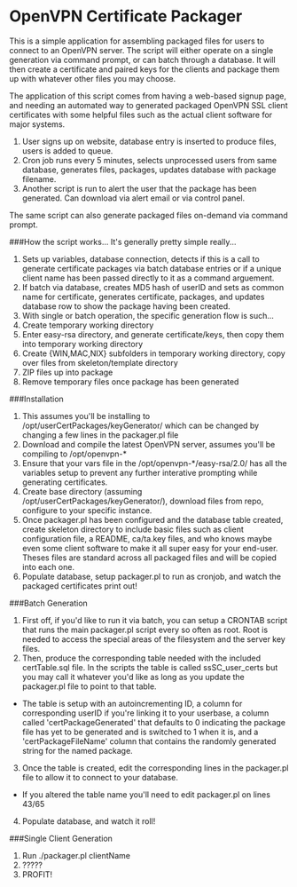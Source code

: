 OpenVPN Certificate Packager
======

This is a simple application for assembling packaged files for users to connect to an OpenVPN server.  The script will either operate on a single generation via command prompt, or can batch through a database.  It will then create a certificate and paired keys for the clients and package them up with whatever other files you may choose.

The application of this script comes from having a web-based signup page, and needing an automated way to generated packaged OpenVPN SSL client certificates with some helpful files such as the actual client software for major systems.
  1.  User signs up on website, database entry is inserted to produce files, users is added to queue.
  2.  Cron job runs every 5 minutes, selects unprocessed users from same database, generates files, packages, updates database with package filename.
  3.  Another script is run to alert the user that the package has been generated.  Can download via alert email or via control panel.
  
The same script can also generate packaged files on-demand via command prompt.

###How the script works...
It's generally pretty simple really...
1. Sets up variables, database connection, detects if this is a call to generate certificate packages via batch database entries or if a unique client name has been passed directly to it as a command arguement.
2. If batch via database, creates MD5 hash of userID and sets as common name for certificate, generates certificate, packages, and updates database row to show the package having been created.
3. With single or batch operation, the specific generation flow is such...
  1. Create temporary working directory
  2. Enter easy-rsa directory, and generate certificate/keys, then copy them into temporary working directory
  3. Create {WIN,MAC,NIX} subfolders in temporary working directory, copy over files from skeleton/template directory
  4. ZIP files up into package
  5. Remove temporary files once package has been generated

###Installation
1. This assumes you'll be installing to /opt/userCertPackages/keyGenerator/ which can be changed by changing a few lines in the packager.pl file
2. Download and compile the latest OpenVPN server, assumes you'll be compiling to /opt/openvpn-*
3. Ensure that your vars file in the /opt/openvpn-*/easy-rsa/2.0/ has all the variables setup to prevent any further interative prompting while generating certificates.
4. Create base directory (assuming /opt/userCertPackages/keyGenerator/), download files from repo, configure to your specific instance.
5. Once packager.pl has been configured and the database table created, create skeleton directory to include basic files such as client configuration file, a README, ca/ta.key files, and who knows maybe even some client software to make it all super easy for your end-user.  Theses files are standard across all packaged files and will be copied into each one.
6. Populate database, setup packager.pl to run as cronjob, and watch the packaged certificates print out!

###Batch Generation
1. First off, if you'd like to run it via batch, you can setup a CRONTAB script that runs the main packager.pl script every so often as root.  Root is needed to access the special areas of the filesystem and the server key files.
2. Then, produce the corresponding table needed with the included certTable.sql file.  In the scripts the table is called ssSC_user_certs but you may call it whatever you'd like as long as you update the packager.pl file to point to that table.
  * The table is setup with an autoincrementing ID, a column for corresponding userID if you're linking it to your userbase, a column called 'certPackageGenerated' that defaults to 0 indicating the package file has yet to be generated and is switched to 1 when it is, and a 'certPackageFileName' column that contains the randomly generated string for the named package.
3. Once the table is created, edit the corresponding lines in the packager.pl file to allow it to connect to your database.
  * If you altered the table name you'll need to edit packager.pl on lines 43/65
4. Populate database, and watch it roll!

###Single Client Generation
1. Run ./packager.pl clientName
2. ?????
3. PROFIT!
